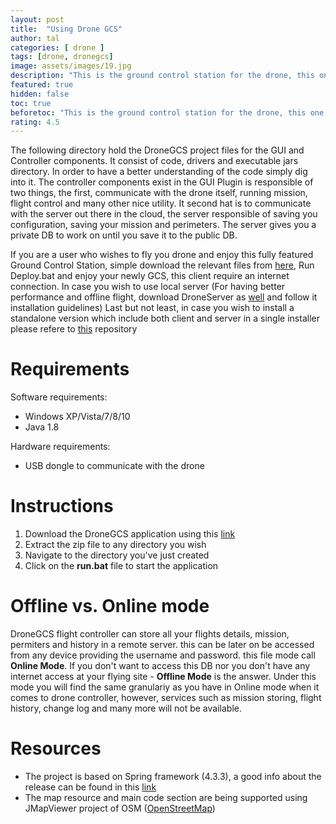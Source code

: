 ```yaml
---
layout: post
title:  "Using Drone GCS"
author: tal
categories: [ drone ]
tags: [drone, dronegcs]
image: assets/images/19.jpg
description: "This is the ground control station for the drone, this one contain the GUI logic (based on JFX2). This clients communicate with the drone server to get and store data. It is also work with the map viewer project to get map access, image processing project to have FPV and generic tools to get access to USB devices."
featured: true
hidden: false
toc: true
beforetoc: "This is the ground control station for the drone, this one contain the GUI logic (based on JFX2). This clients communicate with the drone server to get and store data. It is also work with the map viewer project to get map access, image processing project to have FPV and generic tools to get access to USB devices."
rating: 4.5
---
```


The following directory hold the DroneGCS project files for the GUI and Controller components. It consist of code, drivers and executable jars directory. In order to have a better understanding of the code simply dig into it. The controller components exist in the GUI Plugin is responsible of two things, the first, communicate with the drone itself, running mission, flight control and many other nice utility. It second hat is to communicate with the server out there in the cloud, the server responsible of saving you configuration, saving your mission and perimeters. The server gives you a private DB to work on until you save it to the public DB.

If you are a user who wishes to fly you drone and enjoy this fully featured Ground Control Station, simple download the relevant files from <a href="https://github.com/taljmars/DroneGCS/tree/master/ClientInstallation">here</a>, Run Deploy.bat and enjoy your newly GCS, this client require an internet connection. In case you wish to use local server (For having better performance and offline flight, download DroneServer as <a href="https://github.com/taljmars/DroneServer/tree/master/ServerInstallation">well</a> and follow it installation guidelines) Last but not least, in case you wish to install a standalone version which include both client and server in a single installer please refere to <a href="https://github.com/taljmars/StandaloneDroneGCS">this</a> repository

# Requirements
Software requirements:
<ul>
  <li>Windows XP/Vista/7/8/10</li>
  <li>Java 1.8</li>
</ul>

Hardware requirements:
<ul>
  <li>USB dongle to communicate with the drone</li>
</ul>

# Instructions

1. Download the DroneGCS application using this <a href="https://github.com/taljmars/DroneGCS/raw/master/ClientInstallation/Windows/DroneGCS-win-x64.zip">link</a>
2. Extract the zip file to any directory you wish
3. Navigate to the directory you've just created
4. Click on the <b>run.bat</b> file to start the application

# Offline vs. Online mode

DroneGCS flight controller can store all your flights details, mission, permiters and history in a remote server. this can be later on be accessed
from any device providing the username and password. this file mode call <b>Online Mode</b>.
If you don't want to access this DB nor you don't have any internet access at your flying site - <b>Offline Mode</b> is the answer.
Under this mode you will find the same granulariy as you have in Online mode when it comes to drone controller, however, services such as mission storing,
flight history, change log and many more will not be available.

# Resources
- The project is based on Spring framework (4.3.3), a good info about the release can be found in this <a href="http://repo.spring.io/release/org/springframework/spring/4.3.3.RELEASE/">link</a>
- The map resource and main code section are being supported using JMapViewer project of OSM (<a href="http://wiki.openstreetmap.org/wiki/JMapViewer">OpenStreetMap</a>)


